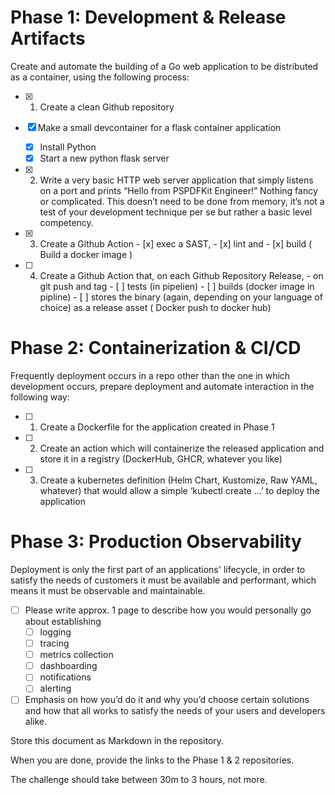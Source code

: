 # Phase 1: Development & Release Artifacts

Create and automate the building of a Go web application to be distributed as a container, using
the following process:

- [x] 1. Create a clean Github repository

- [x] Make a small devcontainer for a flask container application
    - [x] Install Python
    - [x] Start a new python flask server

- [x] 2. Write a very basic HTTP web server application that simply listens on a port and prints
         “Hello from PSPDFKit Engineer!” Nothing fancy or complicated. This doesn’t need to be
         done from memory, it’s not a test of your development technique per se but rather a
         basic level competency.
- [x] 3. Create a Github Action 
            - [x] exec a SAST, 
            - [x] lint and 
            - [x] build ( Build a docker image )
- [ ] 4. Create a Github Action that, on each Github Repository Release, 
            - on git push and tag
                    - [ ] tests (in pipelien)
                    - [ ] builds (docker image in pipline)
                    - [ ] stores the binary (again, depending on your language of choice) as a release asset ( Docker push to docker hub)

# Phase 2: Containerization & CI/CD

Frequently deployment occurs in a repo other than the one in which development occurs,
prepare deployment and automate interaction in the following way:

- [ ] 1. Create a Dockerfile for the application created in Phase 1
- [ ] 2. Create an action which will containerize the released application and store it in a registry
         (DockerHub, GHCR, whatever you like)
- [ ] 3. Create a kubernetes definition (Helm Chart, Kustomize, Raw YAML, whatever) that
         would allow a simple ‘kubectl create ...’ to deploy the application

# Phase 3: Production Observability

Deployment is only the first part of an applications' lifecycle, in order to satisfy the needs of
customers it must be available and performant, which means it must be observable and
maintainable. 

- [ ] Please write approx. 1 page to describe how you would personally go about
establishing 
    - [ ] logging 
    - [ ] tracing 
    - [ ] metrics collection
    - [ ] dashboarding 
    - [ ] notifications
    - [ ] alerting

- [ ] Emphasis on how you’d do it and why you’d choose certain solutions and how that all works to
satisfy the needs of your users and developers alike. 

Store this document as Markdown in the repository.

When you are done, provide the links to the Phase 1 & 2 repositories. 

The challenge should take between 30m to 3 hours, not more.
